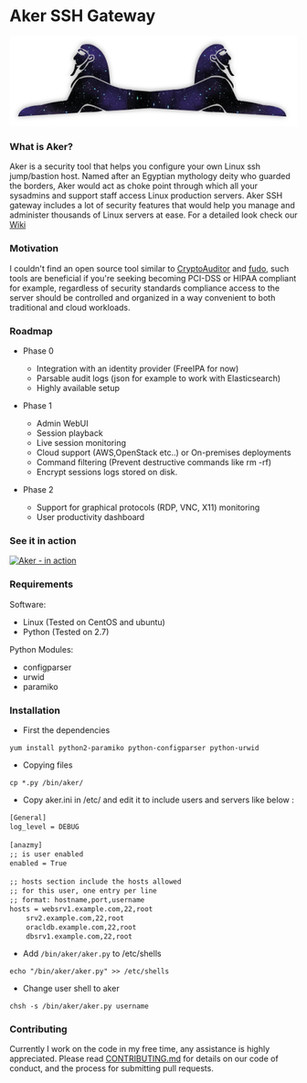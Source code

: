 # Aker SSH Gateway
![alt text](aker_logo.png "Aker")


### What is Aker?
Aker is a security tool that helps you configure your own Linux ssh jump/bastion host. Named after an Egyptian mythology deity who guarded the borders, Aker would act as choke point through which all your sysadmins and support staff access Linux production servers. Aker SSH gateway includes a lot of security features that would help you manage and administer thousands of Linux servers at ease. For a detailed look check our [Wiki](https://github.com/aker-gateway/Aker/wiki)  


### Motivation
I couldn't find an open source tool similar to [CryptoAuditor](https://www.ssh.com/products/cryptoauditor/) and [fudo](http://www.wheelsystems.com/en/products/wheel-fudo-psm/), such tools  are beneficial if you're seeking becoming PCI-DSS or HIPAA compliant for example, regardless of security standards compliance access to the server should be controlled and organized in a way convenient to both traditional and cloud workloads.


### Roadmap
* Phase 0
  * Integration with an identity provider (FreeIPA for now)
  * Parsable audit logs (json for example to work with Elasticsearch)
  * Highly available setup

* Phase 1
  * Admin WebUI
  * Session playback
  * Live session monitoring
  * Cloud support (AWS,OpenStack etc..) or On-premises deployments
  * Command filtering (Prevent destructive commands like rm -rf)
  * Encrypt sessions logs stored on disk.
  
* Phase 2
  * Support for graphical protocols (RDP, VNC, X11) monitoring
  * User productivity dashboard 
  
  
### See it in action
[![Aker - in action](https://i1.ytimg.com/vi/O-boM3LbVT4/hqdefault.jpg)](https://www.youtube.com/watch?v=O-boM3LbVT4)


### Requirements
Software:
- Linux (Tested on CentOS and ubuntu)
- Python (Tested on 2.7)
    
Python Modules:
- configparser
- urwid
- paramiko


### Installation
* First the dependencies 
~~~
yum install python2-paramiko python-configparser python-urwid
~~~

* Copying files
```
cp *.py /bin/aker/
```

* Copy aker.ini in /etc/ and edit it to include users and servers like below :
```
[General] 
log_level = DEBUG

[anazmy]
;; is user enabled
enabled = True

;; hosts section include the hosts allowed
;; for this user, one entry per line 
;; format: hostname,port,username
hosts = websrv1.example.com,22,root
	srv2.example.com,22,root
	oracldb.example.com,22,root
	dbsrv1.example.com,22,root

```

* Add `/bin/aker/aker.py` to /etc/shells 
```
echo "/bin/aker/aker.py" >> /etc/shells 
```

* Change user shell to aker
```
chsh -s /bin/aker/aker.py username
```

### Contributing
Currently I work on the code in my free time, any assistance is highly appreciated. Please read [CONTRIBUTING.md](CONTRIBUTING.md) for details on our code of conduct, and the process for submitting pull requests.
